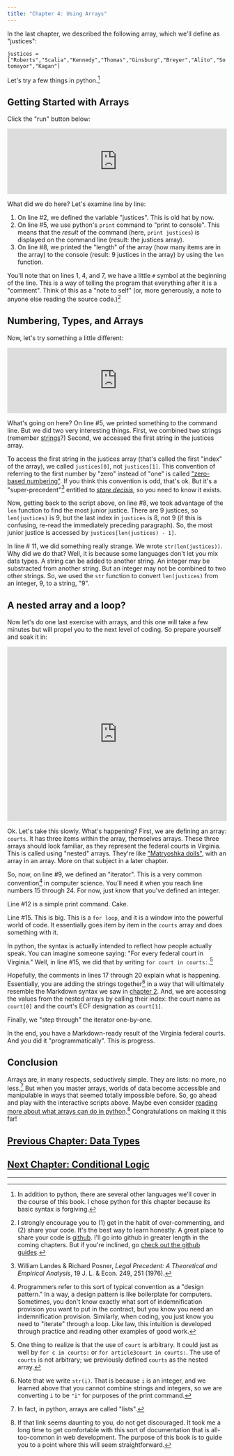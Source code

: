 ```yaml
---
title: "Chapter 4: Using Arrays"
---
```


In the last chapter, we described the following array, which we'll define as "justices":

`justices = ["Roberts","Scalia","Kennedy","Thomas","Ginsburg","Breyer","Alito","Sotomayor","Kagan"]`

Let's try a few things in python.[^1]

## Getting Started with Arrays

Click the "run" button below:

<iframe src="https://trinket.io/embed/python/7a7ce0b98f" width="100%" height="150" frameborder="0" marginwidth="0" marginheight="0" allowfullscreen></iframe>

What did we do here? Let's examine line by line:

1. On line #2, we defined the variable "justices". This is old hat by now.
2. On line #5, we use python's `print` command to "print to console". This means that the *result* of the command (here, `print justices`) is displayed on the command line (result: the justices array).
3.  On line #8, we printed the "length" of the array (how many items are in the array) to the console (result: 9 justices in the array) by using the `len` function.

You'll note that on lines 1, 4, and 7, we have a little `#` symbol at the beginning of the line. This is a way of telling the program that everything after it is a "comment". Think of this as a "note to self" (or, more generously, a note to anyone else reading the source code.)[^2]

## Numbering, Types, and Arrays

Now, let's try something a little different:

<iframe src="https://trinket.io/embed/python/6c699324b4" width="100%" height="150" frameborder="0" marginwidth="0" marginheight="0" allowfullscreen></iframe>

What's going on here? On line #5, we printed something to the command line. But we did two very interesting things. First, we combined two strings (remember [strings](/chapters/ch2/index.html#exhibit-1-strings)?) Second, we accessed the first string in the justices array.

To access the first string in the justices array (that's called the first "index" of the array), we called `justices[0]`, not `justices[1]`. This convention of referring to the first number by "zero" instead of "one" is called ["zero-based numbering"](http://en.wikipedia.org/wiki/Zero-based_numbering). If you think this convention is odd, that's ok. But it's a "super-precedent"[^3] entitled to [*stare decisis*](http://www.law.cornell.edu/wex/stare_decisis), so you need to know it exists.

Now, getting back to the script above, on line #8, we took advantage of the `len`  function to find the most junior justice. There are 9 justices, so `len(justices)` is 9, but the last index in `justices` is 8, not 9 (if this is confusing, re-read the immediately preceding paragraph). So, the most junior justice is accessed by `justices[len(justices) - 1]`.

In line # 11, we did something really strange. We wrote `str(len(justices))`. Why did we do that? Well, it is because some languages don't let you mix data types. A string can be added to another string. An integer may be substracted from another string. But an integer may not be combined to two other strings. So, we used the `str` function to convert `len(justices)` from an integer, 9, to a string, "9".

## A nested array and a loop?

Now let's do one last exercise with arrays, and this one will take a few minutes but will propel you to the next level of coding. So prepare yourself and soak it in:

<iframe src="https://trinket.io/embed/python/e9d432984e" width="100%" height="400" frameborder="0" marginwidth="0" marginheight="0" allowfullscreen></iframe>

Ok. Let's take this slowly. What's happening? First, we are defining an array: `courts`. It has three items within the array, themselves arrays. These three arrays should look familiar, as they represent the federal courts in Virginia. This is called using "nested" arrays. They're like ["Matryoshka dolls"](http://en.wikipedia.org/wiki/Matryoshka_doll), with an array in an array. More on that subject in a later chapter.

So, now, on line #9, we defined an "iterator". This is a very common convention[^4] in computer science. You'll need it when you reach line numbers 15 through 24. For now, just know that you've defined an integer.

Line #12 is a simple print command. Cake.

Line #15. This is big. This is a `for loop`, and it is a window into the powerful world of code. It essentially goes item by item in the `courts` array and does something with it.

In python, the syntax is actually intended to reflect how people actually speak. You can imagine someone saying: "For every federal court in Virginia." Well, in line #15, we did that by writing `for court in courts:`.[^5]

Hopefully, the comments in lines 17 through 20 explain what is happening. Essentially, you are adding the strings together[^6] in a way that will ultimately resemble the Markdown syntax we saw in [chapter 2](/chapters/ch2/). And, we are accessing the values from the nested arrays by calling their index: the court name as `court[0]` and the court's ECF designation as `court[1]`.

Finally, we "step through" the iterator one-by-one.

In the end, you have a Markdown-ready result of the Virginia federal courts. And you did it "programmatically". This is progress.

## Conclusion

Arrays are, in many respects, seductively simple. They are lists: no more, no less.[^7] But when you master arrays, worlds of data become accessible and manipulable in ways that seemed totally impossible before. So, go ahead and play with the interactive scripts above. Maybe even consider [reading more about what arrays can do in python](https://docs.python.org/2/tutorial/datastructures.html).[^8] Congratulations on making it this far!

## [Previous Chapter: Data Types](/chapters/ch3/)
## [Next Chapter: Conditional Logic](/chapters/ch5/)

***

[^1]: In addition to python, there are several other languages we'll cover in the course of this book. I chose python for this chapter because its basic syntax is forgiving.

[^2]: I strongly encourage you to (1) get in the habit of over-commenting, and (2) share your code. It's the best way to learn honestly. A great place to share your code is [github](http://github.com). I'll go into github in greater length in the coming chapters. But if you're inclined, go [check out the github guides](https://guides.github.com).

[^3]: William Landes & Richard Posner, *Legal Precedent: A Theoretical and Empirical Analysis*, 19 J. L. & Econ. 249, 251 (1976).

[^4]: Programmers refer to this sort of typical convention as a "design pattern." In a way, a design pattern is like boilerplate for computers. Sometimes, you don't know exactly what sort of indemnification provision you want to put in the contract, but you know you need an indemnification provision. Similarly, when coding, you just know you need to "iterate" through a loop. Like law, this intuition is developed through practice and reading other examples of good work.

[^5]: One thing to realize is that the use of `court` is arbitrary. It could just as well by `for c in courts:` or `for article3court in courts:`. The use of `courts` is not arbitrary; we previously defined `courts` as the nested array.

[^6]: Note that we write `str(i)`. That is because `i` is an integer, and we learned above that you cannot combine strings and integers, so we are converting `i` to be `"i"` for purposes of the print command.

[^7]: In fact, in python, arrays are called "lists".

[^8]: If that link seems daunting to you, do not get discouraged. It took me a long time to get comfortable with this sort of documentation that is all-too-common in web development. The purpose of this book is to guide you to a point where this will seem straightforward.
